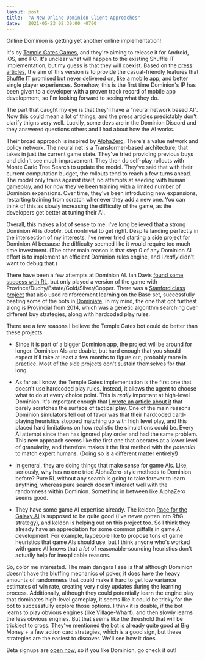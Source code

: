 ```yaml
---
layout: post
title:  "A New Online Dominion Client Approaches"
date:   2021-05-23 02:30:00 -0700
---
```


Online Dominion is getting yet another online implementation!

It's by [Temple Gates Games](https://www.templegatesgames.com/), and they're
aiming to release it for Android, iOS, and PC. It's unclear what will happen
to the existing Shuffle IT implementation, but my guess is that they will coexist.
Based on the [press articles](https://www.polygon.com/22440924/dominion-app-neural-network-ai-release-date-price),
the aim of this version is to provide the casual-friendly features that
Shuffle IT promised but never delivered on, like a mobile app, and better
single player experiences.
Somehow, this is the first time Dominion's
IP has been given to a developer with a proven track record of mobile app development,
so I'm looking forward to seeing what they do.

The part that caught my eye is that they'll have a "neural network
based AI". Now this could mean a lot of things, and the press articles predictably
don't clarify thigns very well.
Luckily, some devs are in the Dominion Discord and they answered questions others and I had
about how the AI works.

Their broad approach is inspired by [AlphaZero](https://deepmind.com/blog/article/alphazero-shedding-new-light-grand-games-chess-shogi-and-go).
There's a value network and policy network. The neural net is a Transformer-based architecture,
that takes in just the current game state. They've tried providing previous buys and didn't see
much improvement.
They then do self-play rollouts with Monte Carlo Tree Search to update the model.
They've said that with their current computation
budget, the rollouts tend to reach a few turns ahead. The model only trains against itself, no
attempts at seeding with human gameplay, and for now they've been training with a limited number
of Dominion expansions. Over time, they've been introducing new expansions, restarting
training from scratch whenever they add a new one. You can think of this as slowly increasing
the difficulty of the game, as the developers get better at tuning their AI.

Overall, this makes a lot of sense to me. I've long
believed that a strong Dominion AI is *doable*, but nontrivial to get right. Despite landing
perfectly in the intersection of my interests, I've never tried starting a side project for
Dominion AI because the difficulty seemed like it would require too much time investment.
(The other main reason is
that step 0 of any Dominion AI effort is to implement an efficient Dominion rules engine, and
I *really* didn't want to debug that.)

There have been a few attempts at Dominion AI.
Ian Davis [found some success with RL](https://ianwdavis.com/dominion.html), but
only played a version of the game with Province/Duchy/Estate/Gold/Silver/Copper. There was a [Stanford class project](http://cs230.stanford.edu/projects_fall_2019/reports/26260348.pdf)
that also used reinforcement learning on the Base set, successfully beating some of the bots
in [Dominiate](https://github.com/rspeer/dominiate-python).
In my mind, the one that got furthest along
is [Provincial](https://graphics.stanford.edu/~mdfisher/DominionAI.html) from 2014, which
was a genetic algorithm searching over different buy strategies, along with hardcoded play
rules.

There are a few reasons I believe the Temple Gates bot could do better than these projects.

* Since it is part of a bigger Dominion app, the project will be around for longer.
Dominion AIs are doable, but hard enough that you should expect it'll take at least
a few months to figure out, probably more in practice. Most of the side projects don't sustain themselves for that long.

* As far as I know, the Temple Gates implementation is the first one that doesn't use
hardcoded play rules. Instead, it allows the agent to choose what to do at every choice
point. This is *really* important at high-level Dominion. It's important enough that
[I wrote an article about it](https://dominionstrategy.com/2018/08/16/five-ways-to-get-more-out-of-your-turns/)
that barely scratches the surface of tactical play. One of the main reasons Dominion simulators
fell out of favor was that their hardcoded card-playing heuristics stopped matching up with
high level play, and this placed hard limitations on how realistic the simulations could be. Every AI attempt
since then has ignored play order and had the same problem. This new approach seems like the first one
that operates at a lower level of granularity, and therefore makes it the first method with the
*potential* to match expert humans. (Doing so is a different matter entirely!)

* In general, they are doing things that make sense for game AIs. Like, seriously, why has
no one tried AlphaZero-style methods to Dominion before? Pure RL without any search is
going to take forever to learn anything, whereas pure search doesn't interact well with the
randomness within Dominion. Something in between like AlphaZero seems good.

* They have some game AI expertise already. The keldon [Race for the Galaxy AI](http://keldon.net/rftg/)
is supposed to be quite good (I've never gotten into RftG strategy), and keldon is helping out
on this project too. So I think they already have an appreciation for some common pitfalls
in game AI development. For example, laypeople like to propose tons of game heuristics that
game AIs should use, but I think anyone who's worked with game AI knows that a *lot*
of reasonable-sounding heuristics don't actually help for inexplicable reasons.

So, color me interested. The main dangers I see is that although Dominion doesn't have the
bluffing mechanics of poker, it does have the heavy amounts of randomness that could make it hard to
get low variance estimates of win rate, creating very noisy updates during the learning process.
Additionally, although
they could potentially learn the engine play that dominates high-level gameplay, it seems like
it could be tricky for the bot to successfully explore those options. I think it is doable, if the bot learns
to play obvious engines (like Village-Wharf), and then slowly learns the less obvious engines. But
that seems like the threshold that will be trickiest to cross. They've mentioned the bot is already
quite good at Big Money + a few action card strategies, which is a good sign, but these strategies
are the easiest to discover. We'll see how it does.

Beta signups are [open now](https://twitter.com/Temple_Gates/status/1395073608297242625), so if
you like Dominion, go check it out!
